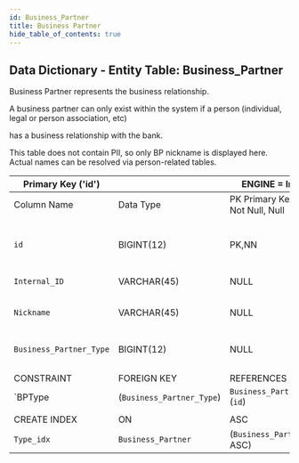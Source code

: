 ```yaml
---
id: Business_Partner
title: Business Partner
hide_table_of_contents: true
---
```


## Data Dictionary - Entity Table: Business_Partner

Business Partner represents the business relationship. 

A business partner can only exist within the system if a person (individual, legal or person association, etc)

has a business relationship with the bank. 

This table does not contain PII, so only BP nickname is displayed here. Actual names can be resolved via person-related tables.

| Primary Key ('id')||ENGINE = InnoDB|||
|---|---|---|---|---|
| Column Name| Data Type|PK Primary Key, NN-Not Null, Null|Example|Comments|
|| 
|`id`| BIGINT(12)|PK,NN|1|PrimaryKey-ID, Not Null (auto creates)|
|`Internal_ID`| VARCHAR(45)| NULL|1995|enter internal id|
|`Nickname`| VARCHAR(45)| NULL|Albus Dumbledore|Nickname of business partner|
|`Business_Partner_Type` |BIGINT(12)|NULL|1|id of Business Partner|
||
| CONSTRAINT|FOREIGN KEY|REFERENCES |ON DELETE|ON UPDATE||
| `BPType| (`Business_Partner_Type`)| `Business_Partner_Type` (`id`)| NO ACTION| NO ACTION|
||
| CREATE INDEX|ON|ASC|VISABLE||
| `Type_idx`| `Business_Partner`| (`Business_Partner_Type` ASC)| VISIBLE||
